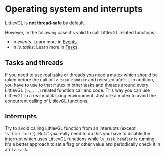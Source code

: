 # Operating system and interrupts

LittlevGL is **not thread-safe** by default. 

However, in the following case it's valid to call LittlevGL related functions:
- In *events*. Learn more in [Events](/overview/event).
- In *lv_tasks*. Learn more in [Tasks](/overview/task).


## Tasks and threads
If you need to use real tasks or threads you need a mutex which should be taken before the call of `lv_task_handler` and released after it. 
In addition, you have to use to that mutex in other tasks and threads around every LittlevGL (`lv_...`) related function call and code. 
This way you can use LittlevGL in a real multitasking environment. Just use a mutex to avoid the concurrent calling of LittlevGL functions.

## Interrupts
Try to avoid calling LittlevGL function from an interrupts (except `lv_tick_inc()`). But if you really need to do this you have to disable the interrupt which uses LittlevGL functions while `lv_task_handler` is running. 
It's a better approach to set a flag or other value and periodically check it in an `lv_task`.
